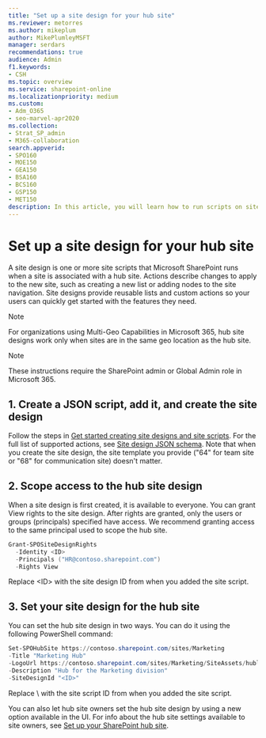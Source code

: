 ```yaml
---
title: "Set up a site design for your hub site"
ms.reviewer: metorres
ms.author: mikeplum
author: MikePlumleyMSFT
manager: serdars
recommendations: true
audience: Admin
f1.keywords:
- CSH
ms.topic: overview
ms.service: sharepoint-online
ms.localizationpriority: medium
ms.custom: 
- Adm_O365
- seo-marvel-apr2020
ms.collection:  
- Strat_SP_admin
- M365-collaboration
search.appverid:
- SPO160
- MOE150
- GEA150
- BSA160
- BCS160
- GSP150
- MET150
description: In this article, you will learn how to run scripts on sites when they're associated with a hub site.
---
```


# Set up a site design for your hub site  

A site design is one or more site scripts that Microsoft SharePoint runs when a site is associated with a hub site. Actions describe changes to apply to the new site, such as creating a new list or adding nodes to the site navigation. Site designs provide reusable lists and custom actions so your users can quickly get started with the features they need. 

> [!NOTE]
> For organizations using Multi-Geo Capabilities in Microsoft 365, hub site designs work only when sites are in the same geo location as the hub site.

> [!NOTE]
> These instructions require the SharePoint admin or Global Admin role in Microsoft 365.

## 1. Create a JSON script, add it, and create the site design 

Follow the steps in [Get started creating site designs and site scripts](/sharepoint/dev/declarative-customization/get-started-create-site-design/). For the full list of supported actions, see [Site design JSON schema](/sharepoint/dev/declarative-customization/site-design-json-schema/). Note that when you create the site design, the site template you provide ("64" for team site or "68" for communication site) doesn't matter. 

## 2. Scope access to the hub site design 
 
When a site design is first created, it is available to everyone. You can grant View rights to the site design. After rights are granted, only the users or groups (principals) specified have access. We recommend granting access to the same principal used to scope the hub site.

```PowerShell  
Grant-SPOSiteDesignRights  
  -Identity <ID> 
  -Principals ("HR@contoso.sharepoint.com")  
  -Rights View 
```

Replace \<ID> with the site design ID from when you added the site script.

## 3. Set your site design for the hub site 
You can set the hub site design in two ways. You can do it using the following PowerShell command: 

```PowerShell   
Set-SPOHubSite https://contoso.sharepoint.com/sites/Marketing  
-Title "Marketing Hub"  
-LogoUrl https://contoso.sharepoint.com/sites/Marketing/SiteAssets/hublogo.png  
-Description "Hub for the Marketing division" 
-SiteDesignId "<ID>" 
```

Replace \    <ID> with the site script ID from when you added the site script.  

You can also let hub site owners set the hub site design by using a new option available in the UI. For info about the hub site settings available to site owners, see [Set up your SharePoint hub site](https://support.office.com/article/e2daed64-658c-4462-aeaf-7d1a92eba098). 


